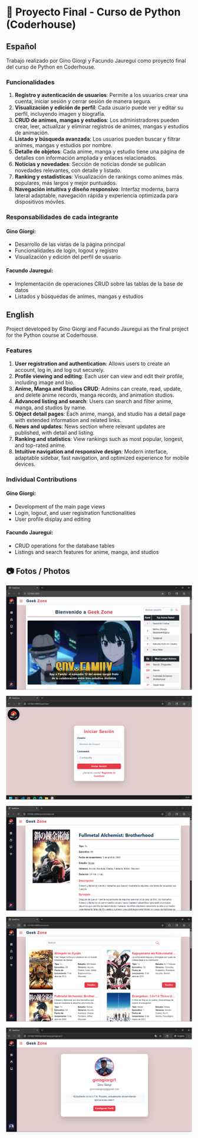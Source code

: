 # 📄 Proyecto Final - Curso de Python (Coderhouse)

## Español

Trabajo realizado por Gino Giorgi y Facundo Jauregui como proyecto final del curso de Python en Coderhouse.

### Funcionalidades

1. **Registro y autenticación de usuarios**: Permite a los usuarios crear una cuenta, iniciar sesión y cerrar sesión de manera segura.
2. **Visualización y edición de perfil**: Cada usuario puede ver y editar su perfil, incluyendo imagen y biografía.
3. **CRUD de animes, mangas y estudios**: Los administradores pueden crear, leer, actualizar y eliminar registros de animes, mangas y estudios de animación.
6. **Listado y búsqueda avanzada**: Los usuarios pueden buscar y filtrar animes, mangas y estudios por nombre.
7. **Detalle de objetos**: Cada anime, manga y estudio tiene una página de detalles con información ampliada y enlaces relacionados.
8. **Noticias y novedades**: Sección de noticias donde se publican novedades relevantes, con detalle y listado.
9. **Ranking y estadísticas**: Visualización de rankings como animes más populares, más largos y mejor puntuados.
10. **Navegación intuitiva y diseño responsivo**: Interfaz moderna, barra lateral adaptable, navegación rápida y experiencia optimizada para dispositivos móviles.

### Responsabilidades de cada integrante

#### Gino Giorgi:

-   Desarrollo de las vistas de la página principal
-   Funcionalidades de login, logout y registro
-   Visualización y edición del perfil de usuario

#### Facundo Jauregui:

-   Implementación de operaciones CRUD sobre las tablas de la base de datos
-   Listados y búsquedas de animes, mangas y estudios

## English

Project developed by Gino Giorgi and Facundo Jauregui as the final project for the Python course at Coderhouse.

### Features

1. **User registration and authentication**: Allows users to create an account, log in, and log out securely.
2. **Profile viewing and editing**: Each user can view and edit their profile, including image and bio.
3. **Anime, Manga and Studios CRUD**: Admins can create, read, update, and delete anime records, manga records, and animation studios.
4. **Advanced listing and search**: Users can search and filter anime, manga, and studios by name.
5. **Object detail pages**: Each anime, manga, and studio has a detail page with extended information and related links.
6. **News and updates**: News section where relevant updates are published, with detail and listing.
7. **Ranking and statistics**: View rankings such as most popular, longest, and top-rated anime.
8. **Intuitive navigation and responsive design**: Modern interface, adaptable sidebar, fast navigation, and optimized experience for mobile devices.

### Individual Contributions

#### Gino Giorgi:

-   Development of the main page views
-   Login, logout, and user registration functionalities
-   User profile display and editing

#### Facundo Jauregui:

-   CRUD operations for the database tables
-   Listings and search features for anime, manga, and studios

## 📷 Fotos / Photos

![Home](media/Screenshot_1.png)


![Login](media/Screenshot_2.png)


![Detalle de anime](media/Screenshot_3.png)


![Listado de animes](media/Screenshot_4.png)

![Perfil de usuario](media/Screenshot_5.png)
